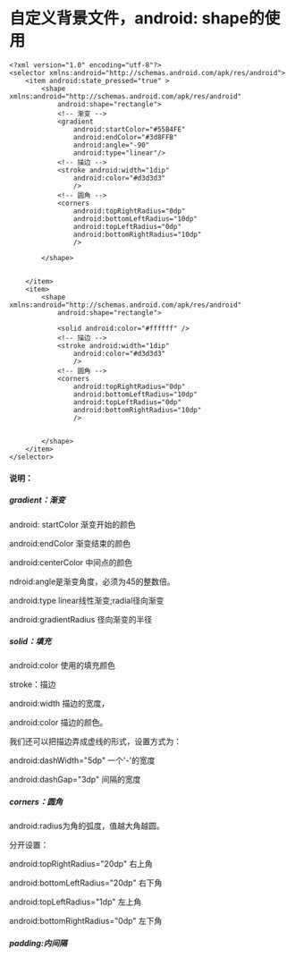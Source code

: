# 自定义背景文件，android: shape的使用


```
<?xml version="1.0" encoding="utf-8"?>  
<selector xmlns:android="http://schemas.android.com/apk/res/android">  
    <item android:state_pressed="true" >  
        <shape xmlns:android="http://schemas.android.com/apk/res/android"  
            android:shape="rectangle">  
            <!-- 渐变 -->   
            <gradient    
                android:startColor="#55B4FE"    
                android:endColor="#3d8FFB"    
                android:angle="-90"  
                android:type="linear"/>    
            <!-- 描边 -->    
            <stroke android:width="1dip"  
                android:color="#d3d3d3"  
                />  
            <!-- 圆角 -->    
            <corners  
                android:topRightRadius="0dp"       
                android:bottomLeftRadius="10dp"     
                android:topLeftRadius="0dp"      
                android:bottomRightRadius="10dp"      
                />  
              
        </shape>  
          
          
    </item>  
    <item>  
        <shape xmlns:android="http://schemas.android.com/apk/res/android"  
            android:shape="rectangle">  
              
            <solid android:color="#ffffff" />            
            <!-- 描边 -->    
            <stroke android:width="1dip"  
                android:color="#d3d3d3"  
                />  
            <!-- 圆角 -->    
            <corners  
                android:topRightRadius="0dp"       
                android:bottomLeftRadius="10dp"     
                android:topLeftRadius="0dp"      
                android:bottomRightRadius="10dp"      
                />  
              
              
        </shape>  
    </item>  
</selector>  
```
#### **说明：**
##### gradient：渐变

android: startColor 渐变开始的颜色

android:endColor 渐变结束的颜色

android:centerColor 中间点的颜色

ndroid:angle是渐变角度，必须为45的整数倍。

android:type  linear线性渐变;radial径向渐变

android:gradientRadius 径向渐变的半径

##### solid：填充
android:color 使用的填充颜色

stroke：描边

android:width 描边的宽度，

android:color 描边的颜色。

我们还可以把描边弄成虚线的形式，设置方式为：

android:dashWidth="5dp" 一个'-'的宽度

android:dashGap="3dp" 间隔的宽度


##### corners：圆角
android:radius为角的弧度，值越大角越圆。

分开设置：

android:topRightRadius="20dp"    右上角  

android:bottomLeftRadius="20dp"    右下角  

android:topLeftRadius="1dp"    左上角  

android:bottomRightRadius="0dp"    左下角  

##### padding:内间隔